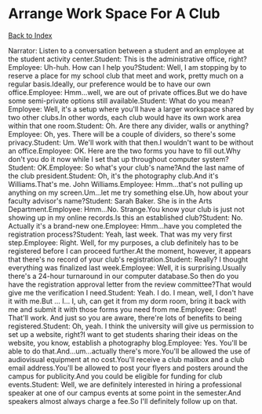 # Arrange Work Space For A Club
[Back to Index](https://github.com/windows10010/tpoExtractor/blob/master/README.md)

Narrator: Listen to a conversation between a student and an employee at the student activity center.Student: This is the administrative office, right?Employee: Uh-huh. How can I help you?Student: Well, I am stopping by to reserve a place for my school club that meet and work, pretty much on a regular basis.Ideally, our preference would be to have our own office.Employee: Hmm...well, we are out of private offices.But we do have some semi-private options still available.Student: What do you mean?Employee: Well, it's a setup where you'll have a larger workspace shared by two other clubs.In other words, each club would have its own work area within that one room.Student: Oh. Are there any divider, walls or anything?Employee: Oh, yes. There will be a couple of dividers, so there's some privacy.Student: Um. We'll work with that then.I wouldn't want to be without an office.Employee: OK. Here are the two forms you have to fill out.Why don't you do it now while I set that up throughout computer system?Student: OK.Employee: So what's your club's name?And the last name of the club president.Student: Oh, it's the photography club.And it's Williams.That's me. John Williams.Employee: Hmm...that's not pulling up anything on my screen.Um...let me try something else.Uh, how about your faculty advisor's name?Student: Sarah Baker. She is in the Arts Department.Employee: Hmm...No. Strange.You know your club is just not showing up in my online records.Is this an established club?Student: No. Actually it's a brand-new one.Employee: Hmm...have you completed the registration process?Student: Yeah, last week. That was my very first step.Employee: Right. Well, for my purposes, a club definitely has to be registered before I can proceed further.At the moment, however, it appears that there's no record of your club's registration.Student: Really? I thought everything was finalized last week.Employee: Well, it is surprising.Usually there's a 24-hour turnaround in our computer database.So then do you have the registration approval letter from the review committee?That would give me the verification I need.Student: Yeah. I do. I mean, well, I don't have it with me.But ... I... I, uh, can get it from my dorm room, bring it back with me and submit it with those forms you need from me.Employee: Great! That'll work. And just so you are aware, there're lots of benefits to being registered.Student: Oh, yeah. I think the university will give us permission to set up a website, right?I want to get students sharing their ideas on the website, you know, establish a photography blog.Employee: Yes. You'll be able to do that.And...um...actually there's more.You'll be allowed the use of audiovisual equipment at no cost.You'll receive a club mailbox and a club email address.You'll be allowed to post your flyers and posters around the campus for publicity.And you could be eligible for funding for club events.Student: Well, we are definitely interested in hiring a professional speaker at one of our campus events at some point in the semester.And speakers almost always charge a fee.So I'll definitely follow up on that.
 
